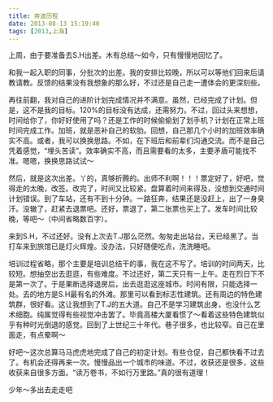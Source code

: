 ```yaml
---
title: 奔波历程
date: 2013-08-13 15:19:40
tags: [2013,上海]
---
```

上周，由于要准备去S.H出差。木有总结～如今，只有慢慢地回忆了。

和我一起入职的同事，分批次的出差。我的安排比较晚，所以可以等他们回来后请教请教。反馈的结果没有我想象的那么好，不过还是自己走一遭体会的更深刻些。

<!--more-->

再往前翻，我对自己的进阶计划完成情况并不满意。虽然，已经完成了计划。但是，这不是我的目标。120%的目标没有达成，还需努力。不过，回过头来想想，时间给你了，你好好使用了吗？还是工作的时候偷偷划了划手机？计划在正常上班时间完成工作。加班，就是恶补自己的软肋。回想，自己那几个小时的加班效率确实不高。或者，我可以换换思路。不如，在下班后和前辈们沟通交流。而不是自己凭着感觉，“埋头苦读”。效率确实不高，而且需要看的太多，主要矛盾可能找不准。嗯嗯，换换思路试试～

然后，就是这次出差。丫的，真够折腾的。出师不利啊！！！票定好了，好吧，觉得走的太晚，改签。改完了，时间又比较紧。盘算着时间来得及，没想到交通时间计划错误。到了车站，还有不到十分钟。一路狂奔，结果还是没赶上，出了一身臭汗。没辙了，赶紧去退票吧。还好，票退了，第二张票也买上了。发车时间比较晚，等吧～（中间省略数百字）。

来到S.H，不过还好。没有上次去T.J那么茫然。匆匆走出站台，天已经黑了。当打车来到旅馆已是灯火辉煌。没办法，只好随便吃点，洗洗睡吧。

培训过程省略，那个主要是培训总结干的事，我在这不写了。培训的时间两天，比较短。想抽空出去逛逛，有些难度。不过还好，第二天只有一上午。走在烈日下不是第一次了。于是果断选择退房后，出去逛逛这座城市。时间有限，只能选择一处。去的地方是S.H最有名的外滩。那里可以看到标志性建筑。还有周边的特色建筑群，很好看。这让我想到了T.J的五大道。自己不是学习建筑出身，也没什么艺术细胞。纯属觉得有些视觉冲击罢了。毕竟高楼大厦看惯了～看着这些特色建筑似乎有种时光倒退的感觉。回到了上世纪三十年代。巷子很多，也比较窄。自己在里面走，有点晕啊～

好吧～这次总算马马虎虎地完成了自己的初定计划。有些仓促，自己都快看不过去了。有机会还得再来一次。慢慢品出一个城市的味道。不过，收获还是很多，这些收获来自很多方面。“读万卷书，不如行万里路。”真的很有道理！

少年～多出去走走吧
